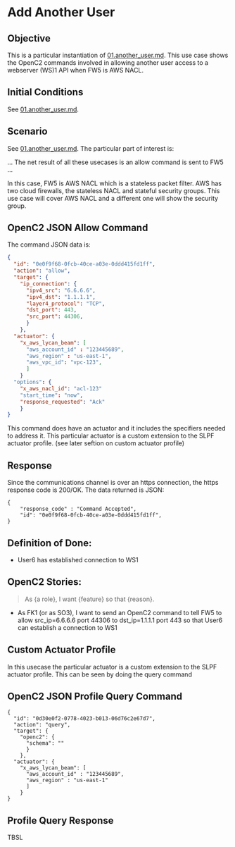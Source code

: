 # Add Another User

## Objective
This is a particular instantiation of 
[01.another_user.md](./01.another_user.md).
This use case shows the OpenC2 commands 
involved in allowing another user access to a webserver (WS)1 API
when FW5 is AWS NACL.

## Initial Conditions

See [01.another_user.md](./01.another_user.md).

## Scenario

See [01.another_user.md](./01.another_user.md).
The particular part of interest is:

... The net result of all these usecases is an allow command is sent to FW5 ...

In this case, FW5 is AWS NACL which is a stateless packet filter. 
AWS has two cloud firewalls, the stateless NACL and stateful security groups. 
This use case will cover AWS NACL and a different 
one will show the security group.

## OpenC2 JSON Allow Command
The command JSON data is:

```json
{
  "id": "0e0f9f68-0fcb-40ce-a03e-0ddd415fd1ff",
  "action": "allow",
  "target": {
    "ip_connection": {
      "ipv4_src": "6.6.6.6", 
      "ipv4_dst": "1.1.1.1", 
      "layer4_protocol": "TCP", 
      "dst_port": 443,
      "src_port": 44306,
      }
    },
  "actuator": {
    "x_aws_lycan_beam": [
      "aws_account_id" : "123445689", 
      "aws_region" : "us-east-1",
      "aws_vpc_id": "vpc-123",
      ]
    }
  "options": {
    "x_aws_nacl_id": "acl-123"
    "start_time": "now",
    "response_requested": "Ack"
    }
}
```

This command does have an actuator and it includes the 
specifiers needed to address it.
This particular actuator is a custom extension to the SLPF actuator profile.
(see later seftion on custom actuator profile)

## Response
Since the communications channel is over an https connection,
the https response code is 200/OK.
The data returned is JSON:
```
{
    "response_code" : "Command Accepted",
    "id": "0e0f9f68-0fcb-40ce-a03e-0ddd415fd1ff",
}
```

## Definition of Done:
  * User6 has established connection to WS1

## OpenC2 Stories:
> As {a role}, I want {feature} so that {reason}.
  * As FK1 (or as SO3), I want to send an OpenC2 command to tell FW5 to allow src_ip=6.6.6.6 port 44306 to dst_ip=1.1.1.1 port 443 so that User6 can establish a connection to WS1

## Custom Actuator Profile
In this usecase the particular actuator is a custom extension 
to the SLPF actuator profile.
This can be seen by doing the query command

## OpenC2 JSON Profile Query Command
```
{
  "id": "0d30e0f2-0778-4023-b013-06d76c2e67d7",
  "action": "query",
  "target": {
    "openc2": {
      "schema": ""
      }
    },
  "actuator": {
    "x_aws_lycan_beam": [
      "aws_account_id" : "123445689", 
      "aws_region" : "us-east-1"
      ]
    }
}
```

## Profile Query Response
TBSL
